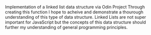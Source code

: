 Implementation of a linked list data structure via Odin Project
Through creating this function I hope to acheive and demonstrate a 
thourough understanding of this type of data structure. 
Linked Lists are not super important for JavaScript but the concepts
of this data structure should further my understanding of general programming principles. 